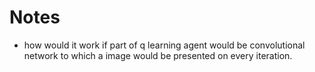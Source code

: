 # Notes

- how would it work if part of q learning agent would be convolutional network to which a image would be presented on every iteration. 